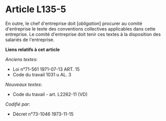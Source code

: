 # Article L135-5

En outre, le chef d'entreprise doit [*obligation*] procurer au comité d'entreprise le texte des conventions collectives
applicables dans cette entreprise. Le comité d'entreprise doit tenir ces textes à la disposition des salariés de
l'entreprise.

**Liens relatifs à cet article**

_Anciens textes_:

  - Loi n°71-561 1971-07-13 ART. 15
  - Code du travail 1031 u AL. 3

_Nouveaux textes_:

  - Code du travail - art. L2262-11 (VD)

_Codifié par_:

  - Décret n°73-1046 1973-11-15
